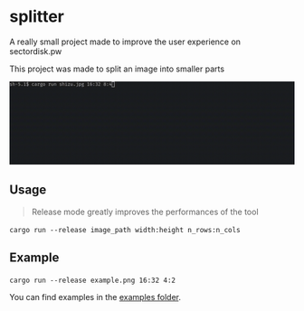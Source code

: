 # splitter

A really small project made to improve the user experience on sectordisk.pw

This project was made to split an image into smaller parts

![Demo](examples/demo.gif)

## Usage
> Release mode greatly improves the performances of the tool

`cargo run --release image_path width:height n_rows:n_cols`

## Example
`cargo run --release example.png 16:32 4:2`

You can find examples in the [examples folder](./examples/).
